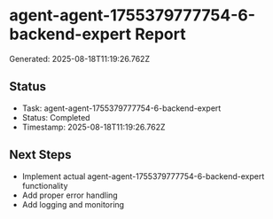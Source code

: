 # agent-agent-1755379777754-6-backend-expert Report

Generated: 2025-08-18T11:19:26.762Z

## Status
- Task: agent-agent-1755379777754-6-backend-expert
- Status: Completed
- Timestamp: 2025-08-18T11:19:26.762Z

## Next Steps
- Implement actual agent-agent-1755379777754-6-backend-expert functionality
- Add proper error handling
- Add logging and monitoring
